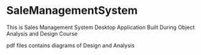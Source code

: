 # SaleManagementSystem
This is Sales Management System Desktop Application Built During Object Analysis and Design Course

pdf files contains diagrams of Design and Analysis

